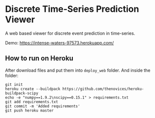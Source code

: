 # Discrete Time-Series Prediction Viewer
A web based viewer for discrete event prediction in time-series.

Demo: <https://intense-waters-97573.herokuapp.com/>

## How to run on Heroku

After download files and put them into `deploy_web` folder. And inside the folder:
```
git init
heroku create --buildpack https://github.com/thenovices/heroku-buildpack-scipy
echo -e "numpy==1.9.2\nscipy==0.15.1" > requirements.txt
git add requirements.txt
git commit -m 'Added requirements'
git push heroku master
```

